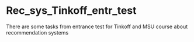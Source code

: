 # Rec_sys_Tinkoff_entr_test
There are some tasks from entrance test for Tinkoff and MSU course about recommendation systems
